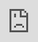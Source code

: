 ```yaml
---
new: false
footer: true
header: true
updated: false
layout: templates/new/help/post-new.html
title: How to Download the Helperbird App on iPhone
description: Follow these steps to download and start using the Helperbird app on your iPhone.
keywords:
  Dyslexia software, Reading Mode for Google Chrome, Voice typing for chrome, Text to speech for
  chrome, text reader, Immersive Reader, dyslexia fonts, accessibility software, dyslexia software,
  Helperbird for Edge, Helperbird for Firefox, Helperbird for Chrome, Opendyslexic for Chrome,
  OpenDyslexic
youtubeId: vwT8SAJfU3E
cardTitle: How to Download the Helperbird App on iPhone
featureDescription:
  Follow these steps to download and start using the Helperbird app on your iPhone.
headerTags:
  [
    { tag: 'open-the-app-store', title: 'Open the App Store' },
    { tag: 'download-and-install-helperbird', title: 'Download and Install Helperbird' },
    { tag: 'open-and-start-using', title: 'Open and Start Using' }
  ]
tags:
  - iOS
  - helpguides
  - iOSHelpGuides
url: help/how-to-download-helperbird-for-iphone/
permalink: help/how-to-download-helperbird-for-iphone/
date: 2025-01-15
---
```


Getting Helperbird on your iPhone is quick and easy. Follow these three simple steps to download the app and start using its accessibility features right away.

---

## Step 1: Open the App Store

Unlock your iPhone and tap on the **App Store** icon on your home screen. Once the App Store opens, tap on the **Search** tab at the bottom of the screen to begin looking for Helperbird.


---

## Step 2: Download and Install Helperbird

In the search bar at the top, type "Helperbird" and tap **Search**. 

Look for the Helperbird app in the results (it has a blue bird icon). Once you find it, tap the **GET** button, then confirm with Face ID, Touch ID, or your Apple ID password. 

The app will download and install automatically. You'll see the app icon appear on your home screen when it's ready.


---

## Step 3: Open and Start Using

Tap the **Helperbird** app icon on your home screen to open it. When you first launch the app, you may need to sign in with your Helperbird account or create a new one. 

Once you're signed in, you can start exploring all of Helperbird's accessibility features right away.

**Important:** Make sure your iPhone is running **iOS 15.0 or later** to use Helperbird. The app may not be available in all regions or languages.


**Tip:** After installing, head to your iPhone's Settings > Safari > Extensions and enable Helperbird to use it while browsing in Safari!

---

## Video Tutorial

{% if youtubeId %}
<div class="aspect-w-16 aspect-h-9 mt-12 mb-12">
<iframe
  style="position: absolute; top: 0; left: 0; width: 100%; height: 100%"
  src="https://www.youtube-nocookie.com/embed/{{youtubeId}}"
  title="YouTube video player"
  frameborder="0"
  allow="accelerometer; autoplay; clipboard-write; encrypted-media; gyroscope; picture-in-picture; web-share"
  allowfullscreen
></iframe>
</div>
{% else %}
Coming soon
{% endif %}

---

## Need Additional Help?
If you run into any issues downloading or using Helperbird on your iPhone, our support team is here to help! Visit our [Help Center](https://helperbird.com/help/) or contact us directly for personalized assistance.Retry